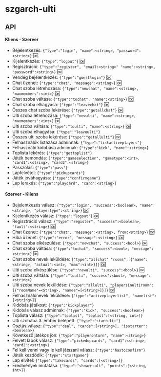 # szgarch-ulti

## API

#### Kliens - Szerver
- Bejelentkezés: `{"type":"login", "name":<string>, "password":<string>}` :ok:
- Kijelentkezés: `{"type":"logout"}` :ok:
- Regisztráció: `{"type":"register", "email:<string>" "name":<string>, "password":<string>}` :ok:
- Vendég bejelentkezés: `{"type":"guestlogin"}` :ok:
- Chat üzenet: `{"type":"chat", "message":<string>}` :ok:
- Chat szoba létrehozása: `{"type":"newchat", "name":<string>, "maxmembers":<int>}` :ok:
- Chat szoba váltása: `{"type":"tochat", "name":<string>}` :ok:
- Chat szoba elhagyása: `{"type":"leavechat"}` :ok:
- Összes chat szoba lekérése: `{"type":"getallchat"}` :ok:
- Ulti szoba létrehozása: `{"type":"newulti", "name":<string>, "maxmembers":<int>}` :ok:
- Ulti szoba váltása: `{"type":"toulti", "name":<string>}` :ok:
- Ulti szoba elhagyása: `{"type":"leaveulti"}`
- Összes ulti szoba lekérése: `{"type":"getallulti"}` :ok:
- Felhasználók listázása adminnak: `{"type":"listactiveplayers"}`
- Felhasználó kidobása adminnak: `{"type":"kick", "name":<string>}`
- Toplista lekérés: `{"type":"gettoplist"}`
- Játék bemondás: `{"type":"gameselection", "gametype":<int>, "card1":<string>, "card2":<string>}`
- Passzolás: `{"type":"pass"}`
- Lapfelvétel: `{"type":"pickupcards"}`
- Játék jóváhagyása: `{"type":"confirmgame"}`
- Lap lerakás: `{"type":"playcard", "card":<string>}`

#### Szerver - Kliens
- Bejelentkezés válasz: `{"type":"login", "success":<boolean>, "name":<string>, "playertype":<string>}` :ok:
- Kijelentkezés válasz: `{"type":"logout"}` :ok:
- Regisztráció válasz: `{"type":"register", "success":<boolean>, "fault":<string>}` :ok:
- Chat üzenet: `{"type":"chat", "message":<string>, from:<string>}` :ok:
- Hiba üzenet: `{"type":"error", "message":<string>}` :ok:
- Chat szoba elkészülése: `{"type":"newchat", "success":<bool>}` :ok:
- Chat szoba váltása: `{"type":"tochat", "success":<bool>, "message":<string>}` :ok:
- Chat szoba nevek leküldése: `{"type":"allchat" "rooms":[{"name":<string>, "actual":<int>, "max":<int>}]}` :ok:
- Ulti szoba elkészülése: `{"type":"newulti", "success":<bool>}` :ok:
- Ulti szoba váltása: `{"type":"toulti", "success":<bool>, "message":<string>}`
- Ulti szoba nevek leküldése: `{"type":"allulti", "playersinultiroom":[{"roomName"=<String>, "names"=[<String>]}]}` :ok:
- Felhasználónevek leküldése: `{"type":"activeplayerlist", "namelist":[<string>]}`
- Kidobás játákost: `{"type":"kickplayer"}`
- Kidobás válasz adminnak: `{"type":"kick", "success":<boolean>}`
- Toplista válasz: `{"type":"toplist", "toplist":[<string, int>]}`
- Ulti szobába 3. ember belépett: `{"type":"startulti"}`
- Osztás válasz: `{"type":"deal", "cards":[<string>], "isstarter":<boolean>}`
- Következő játékos jön: `{"type":"playeronturn", "name":<string>}`
- Felvett lapok válasz: `{"type":"pickedupcards", "card1":<string>, "card2":<string>}`
- Fel kell venni vagy le kell játszani válasz: `{"type":"hastoconfirm"}`
- Játék kezdődik: `{"type":"startgame"}`
- Lap elvitel: `{"type":"takecards", "cards":[<string>]}`
- Eredmények mutatása: `{"type":"showresult", "points":[<string, int>]}`